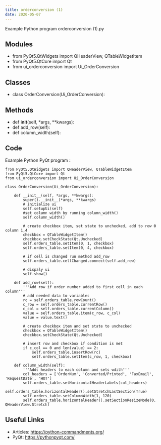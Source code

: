 ```yaml
---
title: orderconversion (1)
date: 2020-05-07
---
```

Example Python program orderconversion (1).py

## Modules

* from PyQt5.QtWidgets import QHeaderView, QTableWidgetItem
* from PyQt5.QtCore import Qt
* from ui_orderconversion import Ui_OrderConversion

## Classes

* class OrderConversion(Ui_OrderConversion):

## Methods

* def __init__(self, *args, **kwargs):
* def add_row(self):
* def column_width(self):

## Code

Example Python PyQt program :

    from PyQt5.QtWidgets import QHeaderView, QTableWidgetItem
    from PyQt5.QtCore import Qt
    from ui_orderconversion import Ui_OrderConversion
    
    class OrderConversion(Ui_OrderConversion):
    
        def __init__(self, *args, **kwargs):
            super().__init__(*args, **kwargs)
            # initialize ui
            self.setupUi(self)
            #set column width by running column_width()
            self.column_width()
    
            # create checkbox item, set state to unchecked, add to row 0 column 1,4
            checkbox = QTableWidgetItem()
            checkbox.setCheckState(Qt.Unchecked)
            self.orders_table.setItem(0, 1, checkbox)
            self.orders_table.setItem(0, 4, checkbox)
    
            # if cell is changed run method add_row
            self.orders_table.cellChanged.connect(self.add_row)
    
            # dispaly ui
            self.show()
    
        def add_row(self):
            '''Add row if order number added to first cell in each column'''
            # add needed data to variables
            rc = self.orders_table.rowCount()
            c_row = self.orders_table.currentRow()
            c_col = self.orders_table.currentColumn()
            value = self.orders_table.item(c_row, c_col)
            value = value.text()
    
            # create checkbox item and set state to unchecked
            checkbox = QTableWidgetItem()
            checkbox.setCheckState(Qt.Unchecked)
    
            # insert row and checkbox if condition is met
            if c_col == 0 and len(value) == 2:
                self.orders_table.insertRow(rc)
                self.orders_table.setItem(c_row, 1, checkbox)
    
        def column_width(self):
            '''Adds headers to each column and sets wdith'''
            col_headers = ['OrderNum', 'Converted/Printed', 'FaxEmail', 'RequestDate', 'HOT']
            self.orders_table.setHorizontalHeaderLabels(col_headers)
            self.orders_table.horizontalHeader().setStretchLastSection(True)
            self.orders_table.setColumnWidth(1, 120)
            self.orders_table.horizontalHeader().setSectionResizeMode(0, QHeaderView.Stretch)

## Useful Links

- Articles: https://python-commandments.org/
- PyQt: https://pythonpyqt.com/
